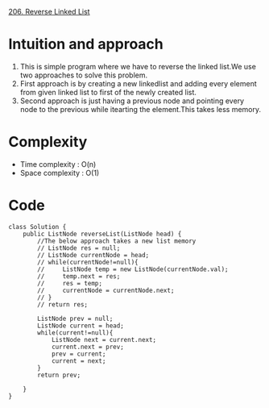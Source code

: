 [206. Reverse Linked List](https://leetcode.com/problems/reverse-linked-list/)

# Intuition and approach
1. This is simple program where we have to reverse the linked list.We use two approaches to solve this problem.
2. First approach is by creating a new linkedlist and adding every element from given linked list to first of the newly created list.
3. Second approach is just having a previous node and pointing every node to the previous while itearting the element.This takes less memory.

# Complexity

- Time complexity : O(n)
- Space complexity : O(1)

# Code
```
class Solution {
    public ListNode reverseList(ListNode head) {
        //The below approach takes a new list memory
        // ListNode res = null;
        // ListNode currentNode = head;
        // while(currentNode!=null){
        //     ListNode temp = new ListNode(currentNode.val);
        //     temp.next = res;
        //     res = temp;
        //     currentNode = currentNode.next;
        // }
        // return res;

        ListNode prev = null;
        ListNode current = head;
        while(current!=null){
            ListNode next = current.next;
            current.next = prev;
            prev = current;
            current = next;
        }
        return prev;
       
    }
}
```

